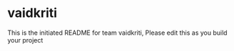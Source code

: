 # vaidkriti
This is the initiated README for team vaidkriti, Please edit this as you build your project
